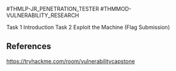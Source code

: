 #THMLP-JR_PENETRATION_TESTER #THMMOD-VULNERABILITY_RESEARCH

Task 1
Introduction
Task 2
Exploit the Machine (Flag Submission)
## References

https://tryhackme.com/room/vulnerabilitycapstone